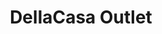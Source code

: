 ---
title: "DellaCasa Outlet"
url: /ciudad-autonoma-de-buenos-aires/dellacasa-outlet/
shop: muebles
---